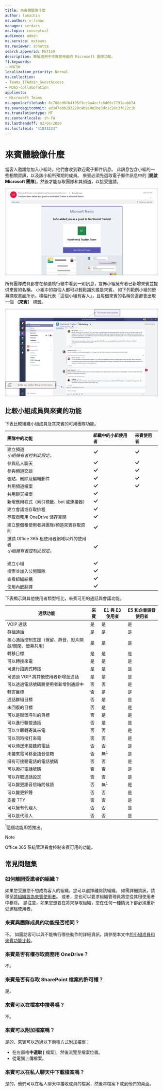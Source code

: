 ```yaml
---
title: 來賓體驗像什麼
author: lanachin
ms.author: v-lanac
manager: serdars
ms.topic: conceptual
audience: admin
ms.service: msteams
ms.reviewer: sbhatta
search.appverid: MET150
description: 瞭解適用于來賓使用者的 Microsoft 團隊功能。
f1.keywords:
- NOCSH
localization_priority: Normal
ms.collection:
- Teams_ITAdmin_GuestAccess
- M365-collaboration
appliesto:
- Microsoft Teams
ms.openlocfilehash: 8c700ed6fb4f95f3cc9a4ecfc6d66c7791aabb74
ms.sourcegitcommit: ed3d7ebb193229cab9e0e5be3dc1c28c3f622c1b
ms.translationtype: MT
ms.contentlocale: zh-TW
ms.lasthandoff: 02/06/2020
ms.locfileid: "41833233"
---
```

<a name="what-the-guest-experience-is-like"></a>來賓體驗像什麼
=================================

當客人邀請您加入小組時，他們會收到歡迎電子郵件訊息。 此訊息包含小組的一些相關資訊，以及該小組所預期的成員。 來賓必須先選取電子郵件訊息中的 [**開啟 Microsoft 團隊**]，然後才能存取團隊和其頻道，以接受邀請。
    
![顯示歡迎電子郵件訊息範例的螢幕擷取畫面](media/guest-experience-image1.png)
    
所有團隊成員都會在頻道執行緒中看到一則訊息，宣佈小組擁有者已新增來賓並提供來賓的名稱。 小組中的每個人都可以輕鬆識別誰是來賓。 如下列範例小組的螢幕擷取畫面所示，橫幅代表「這個小組有客人」，且每個來賓的名稱旁邊都會出現一個 **（來賓）** 標籤。
    
![顯示橫幅通知來賓使用者的螢幕擷取畫面](media/guest-experience-image2.png "螢幕擷取畫面顯示適用于 Northwind 商貿的行銷管道的一部分，並在上方橫幅中發出通知，指出該小組有來賓和來賓的使用者，其名稱旁會出現 [word 來賓]。")

## <a name="comparison-of-team-member-and-guest-capabilities"></a>比較小組成員與來賓的功能

下表比較組織小組成員及其來賓的可用團隊功能。

|**團隊中的功能**|**組織中的小組使用者**|**來賓使用者**|
|:-----|:-----|:-----|
|建立頻道  <br/>  *小組擁有者控制此設定。*  <br/> |![描述核取記號的圖示 ](media/5277fbec-0a8f-4bd0-b906-d6ddee85a46c.png)|![描述核取記號的圖示 ](media/5277fbec-0a8f-4bd0-b906-d6ddee85a46c.png)|
|參與私人聊天  <br/> |![描述核取記號的圖示 ](media/5277fbec-0a8f-4bd0-b906-d6ddee85a46c.png)|![描述核取記號的圖示 ](media/5277fbec-0a8f-4bd0-b906-d6ddee85a46c.png)|
|參與頻道交談  <br/> |![描述核取記號的圖示 ](media/5277fbec-0a8f-4bd0-b906-d6ddee85a46c.png)|![描述核取記號的圖示 ](media/5277fbec-0a8f-4bd0-b906-d6ddee85a46c.png)|
|張貼、刪除及編輯郵件  <br/> |![描述核取記號的圖示 ](media/5277fbec-0a8f-4bd0-b906-d6ddee85a46c.png)|![描述核取記號的圖示 ](media/5277fbec-0a8f-4bd0-b906-d6ddee85a46c.png)|
|共用頻道檔案  <br/> |![描述核取記號的圖示 ](media/5277fbec-0a8f-4bd0-b906-d6ddee85a46c.png)|![描述核取記號的圖示 ](media/5277fbec-0a8f-4bd0-b906-d6ddee85a46c.png)|
|共用聊天檔案  <br/> |![描述核取記號的圖示 ](media/5277fbec-0a8f-4bd0-b906-d6ddee85a46c.png)||
|新增應用程式（索引標籤、bot 或連接器）  <br/> |![描述核取記號的圖示 ](media/5277fbec-0a8f-4bd0-b906-d6ddee85a46c.png)||
|建立會議或存取排程  <br/> |![描述核取記號的圖示 ](media/5277fbec-0a8f-4bd0-b906-d6ddee85a46c.png)||
|存取商務用 OneDrive 儲存空間  <br/> |![描述核取記號的圖示 ](media/5277fbec-0a8f-4bd0-b906-d6ddee85a46c.png)||
|建立整個租使用者與團隊/頻道來賓存取原則  <br/> |![描述核取記號的圖示 ](media/5277fbec-0a8f-4bd0-b906-d6ddee85a46c.png)||
|邀請 Office 365 租使用者網域以外的使用者 <br/>  *小組擁有者控制此設定。*  <br/> <br/> |![描述核取記號的圖示 ](media/5277fbec-0a8f-4bd0-b906-d6ddee85a46c.png)||
|建立小組  <br/> |![描述核取記號的圖示 ](media/5277fbec-0a8f-4bd0-b906-d6ddee85a46c.png)||
|探索並加入公開團隊  <br/> |![描述核取記號的圖示 ](media/5277fbec-0a8f-4bd0-b906-d6ddee85a46c.png)||
|查看組織結構  <br/> |![描述核取記號的圖示 ](media/5277fbec-0a8f-4bd0-b906-d6ddee85a46c.png)||
|使用內嵌翻譯  <br/> |![描述核取記號的圖示 ](media/5277fbec-0a8f-4bd0-b906-d6ddee85a46c.png)||
   
下表顯示與其他使用者類型相比，來賓可用的通話與會議功能。

| 通話功能 | 來賓 | E1 與 E3 使用者 | E5 和企業語音使用者 |
| --------------- | ----- | -------------- | -------------- |
| VOIP 通話 | 是 | 是 | 是 |
| 群組通話 | 是 | 是 | 是 |
| 核心通話控制支援（保留、靜音、影片開啟/關閉、螢幕共用） | 是 | 是 | 是 |
| 轉移目標 | 是 | 是 | 是 |
| 可以轉接來電 | 是 | 是 | 是 |
| 可進行諮詢式轉接 | 是 | 是 | 是 |
| 可透過 VOIP 將其他使用者新增至通話 | 是 | 是 | 是 |
| 可以透過電話號碼將使用者新增到通話中 | 否 | 否 | 是 |
| 轉寄目標 | 否 | 是 | 是 |
| 通話群組目標 | 否 | 是 | 是 |
| 未回復的目標 | 否 | 是 | 是 |
| 可以是聯盟呼叫的目標 | 否 | 是 | 是 |
| 可以進行聯盟通話 | 否 | 是 | 是 |
| 可以立即轉寄其來電 | 否 | 否 | 是 |
| 可以同時撥打來電 | 否 | 否 | 是 |
| 可以傳送未接聽的電話 | 否 | 否 | 是 |
| 未接來電可移至語音信箱 | 否 | 無<sup>1</sup> |是 |
| 擁有可接聽電話的電話號碼 | 否 | 否 | 是 |
| 可以撥打電話號碼 | 否 | 否 | 是 |
| 可以存取通話設定 | 否 | 否 | 是 |
| 可以變更語音信箱問候語 | 否 | 無<sup>1</sup> | 是 |
| 可以變更鈴聲 | 否 | 否  | 是 |
| 支援 TTY | 否 | 否 | 是 |
| 可以擁有代理人 | 否 | 否 | 是 |
|  可以是代理人 | 否 | 否 | 是 |


<sup>1</sup>這個功能即將推出。

> [!NOTE]
> Office 365 系統管理員會控制來賓可用的功能。 

## <a name="frequently-asked-questions"></a>常見問題集

### <a name="how-do-i-leave-an-organization-that-ive-been-invited-to"></a>如何離開受邀者的組織？
如果您受邀您不想成為客人的組織，您可以選擇離開該組織。 如需詳細資訊，請移至[將組織設為來賓使用者](https://docs.microsoft.com/azure/active-directory/b2b/leave-the-organization)。 或者，您也可以要求組織管理員將您從其租使用者中移除。 請注意，如果您想要在將來存取組織，您在任何一種情況下都必須重新受邀租使用者。

### <a name="do-guests-have-the-same-capabilities-as-team-members"></a>來賓與團隊成員的功能是否相同？
不。 如需訪客可以與不能執行哪些動作的詳細資訊，請參閱本文中[的小組成員和來賓功能比較](#comparison-of-team-member-and-guest-capabilities)。

### <a name="do-guests-have-access-to-onedrive-for-business"></a>來賓是否有權存取商務用 OneDrive？
不。

### <a name="do-guests-have-access-to-sharepoint-files"></a>來賓是否有存取 SharePoint 檔案的許可權？
是。

### <a name="can-guests-search-within-files"></a>來賓可以在檔案中搜尋嗎？
不。

### <a name="can-guests-attach-files"></a>來賓可以附加檔案嗎？
是的，來賓可以透過以下兩種方式附加檔案：

   - 在左窗格**中選取 [** 檔案]，然後流覽至檔案位置。
   - 從電腦上傳檔案。

### <a name="can-a-guest-download-a-file-in-a-private-chat"></a>來賓可以在私人聊天中下載檔案嗎？
是的，他們可以在私人聊天中接收成員的檔案，然後將檔案下載到他們的桌面。
